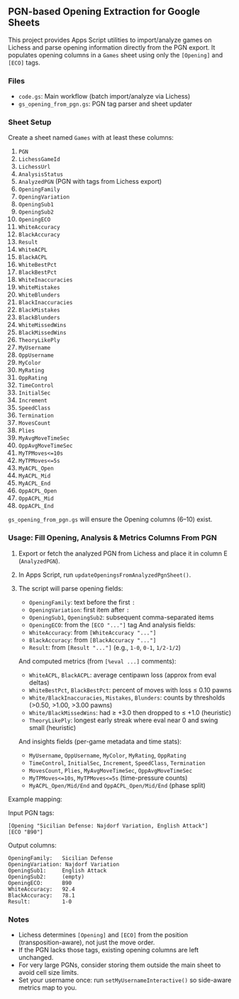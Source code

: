 ## PGN-based Opening Extraction for Google Sheets

This project provides Apps Script utilities to import/analyze games on Lichess and parse opening information directly from the PGN export. It populates opening columns in a `Games` sheet using only the `[Opening]` and `[ECO]` tags.

### Files
- `code.gs`: Main workflow (batch import/analyze via Lichess)
- `gs_opening_from_pgn.gs`: PGN tag parser and sheet updater

### Sheet Setup
Create a sheet named `Games` with at least these columns:

1. `PGN`
2. `LichessGameId`
3. `LichessUrl`
4. `AnalysisStatus`
5. `AnalyzedPGN` (PGN with tags from Lichess export)
6. `OpeningFamily`
7. `OpeningVariation`
8. `OpeningSub1`
9. `OpeningSub2`
10. `OpeningECO`
11. `WhiteAccuracy`
12. `BlackAccuracy`
13. `Result`
14. `WhiteACPL`
15. `BlackACPL`
16. `WhiteBestPct`
17. `BlackBestPct`
18. `WhiteInaccuracies`
19. `WhiteMistakes`
20. `WhiteBlunders`
21. `BlackInaccuracies`
22. `BlackMistakes`
23. `BlackBlunders`
24. `WhiteMissedWins`
25. `BlackMissedWins`
26. `TheoryLikePly`
27. `MyUsername`
28. `OppUsername`
29. `MyColor`
30. `MyRating`
31. `OppRating`
32. `TimeControl`
33. `InitialSec`
34. `Increment`
35. `SpeedClass`
36. `Termination`
37. `MovesCount`
38. `Plies`
39. `MyAvgMoveTimeSec`
40. `OppAvgMoveTimeSec`
41. `MyTPMoves<=10s`
42. `MyTPMoves<=5s`
43. `MyACPL_Open`
44. `MyACPL_Mid`
45. `MyACPL_End`
46. `OppACPL_Open`
47. `OppACPL_Mid`
48. `OppACPL_End`

`gs_opening_from_pgn.gs` will ensure the Opening columns (6–10) exist.

### Usage: Fill Opening, Analysis & Metrics Columns From PGN
1. Export or fetch the analyzed PGN from Lichess and place it in column E (`AnalyzedPGN`).
2. In Apps Script, run `updateOpeningsFromAnalyzedPgnSheet()`.
3. The script will parse opening fields:
   - `OpeningFamily`: text before the first `:`
   - `OpeningVariation`: first item after `:`
   - `OpeningSub1`, `OpeningSub2`: subsequent comma-separated items
   - `OpeningECO`: from the `[ECO "..."]` tag
   And analysis fields:
   - `WhiteAccuracy`: from `[WhiteAccuracy "..."]`
   - `BlackAccuracy`: from `[BlackAccuracy "..."]`
   - `Result`: from `[Result "..."]` (e.g., `1-0`, `0-1`, `1/2-1/2`)

   And computed metrics (from `[%eval ...]` comments):
   - `WhiteACPL`, `BlackACPL`: average centipawn loss (approx from eval deltas)
   - `WhiteBestPct`, `BlackBestPct`: percent of moves with loss ≤ 0.10 pawns
   - `White/BlackInaccuracies`, `Mistakes`, `Blunders`: counts by thresholds (>0.50, >1.00, >3.00 pawns)
   - `White/BlackMissedWins`: had ≥ +3.0 then dropped to ≤ +1.0 (heuristic)
   - `TheoryLikePly`: longest early streak where eval near 0 and swing small (heuristic)

   And insights fields (per-game metadata and time stats):
   - `MyUsername`, `OppUsername`, `MyColor`, `MyRating`, `OppRating`
   - `TimeControl`, `InitialSec`, `Increment`, `SpeedClass`, `Termination`
   - `MovesCount`, `Plies`, `MyAvgMoveTimeSec`, `OppAvgMoveTimeSec`
   - `MyTPMoves<=10s`, `MyTPMoves<=5s` (time-pressure counts)
   - `MyACPL_Open/Mid/End` and `OppACPL_Open/Mid/End` (phase split)

Example mapping:

Input PGN tags:
```
[Opening "Sicilian Defense: Najdorf Variation, English Attack"]
[ECO "B90"]
```

Output columns:
```
OpeningFamily:   Sicilian Defense
OpeningVariation: Najdorf Variation
OpeningSub1:     English Attack
OpeningSub2:     (empty)
OpeningECO:      B90
WhiteAccuracy:   92.4
BlackAccuracy:   78.1
Result:          1-0
```

### Notes
- Lichess determines `[Opening]` and `[ECO]` from the position (transposition-aware), not just the move order.
- If the PGN lacks those tags, existing opening columns are left unchanged.
- For very large PGNs, consider storing them outside the main sheet to avoid cell size limits.
 - Set your username once: run `setMyUsernameInteractive()` so side-aware metrics map to you.
